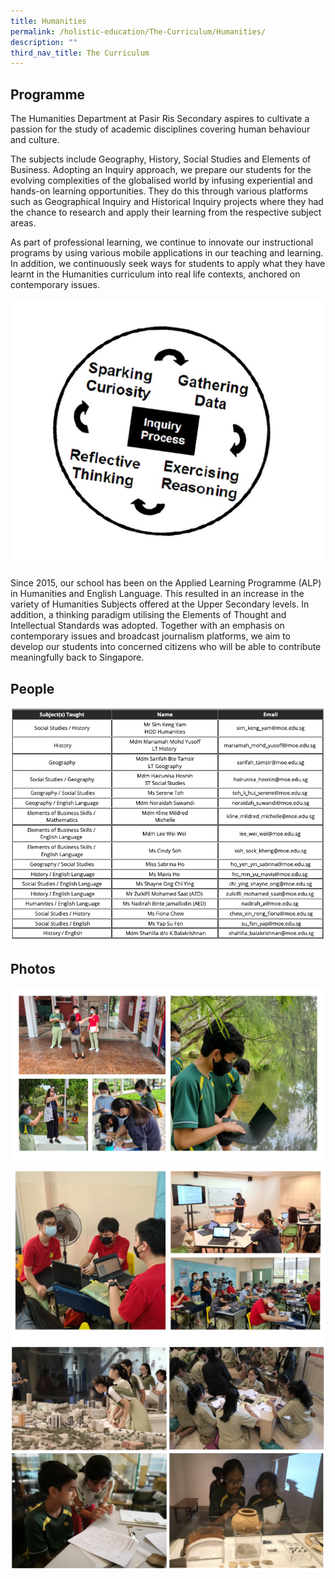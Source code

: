 ```yaml
---
title: Humanities
permalink: /holistic-education/The-Curriculum/Humanities/
description: ""
third_nav_title: The Curriculum
---
```

Programme
---------

The Humanities Department at Pasir Ris Secondary aspires to cultivate a passion for the study of academic disciplines covering human behaviour and culture.  

The subjects include Geography, History, Social Studies and Elements of Business. Adopting an Inquiry approach, we prepare our students for the evolving complexities of the globalised world by infusing experiential and hands-on learning opportunities. They do this through various platforms such as Geographical Inquiry and Historical Inquiry projects where they had the chance to research and apply their learning from the respective subject areas. 

  

As part of professional learning, we continue to innovate our instructional programs by using various mobile applications in our teaching and learning. In addition, we continuously seek ways for students to apply what they have learnt in the Humanities curriculum into real life contexts, anchored on contemporary issues. 

![](/images/Hum%20Inquiry%20approach.jpeg)

Since 2015, our school has been on the Applied Learning Programme (ALP) in Humanities and English Language. This resulted in an increase in the variety of Humanities Subjects offered at the Upper Secondary levels. In addition, a thinking paradigm utilising the Elements of Thought and Intellectual Standards was adopted. Together with an emphasis on contemporary issues and broadcast journalism platforms, we aim to develop our students into concerned citizens who will be able to contribute meaningfully back to Singapore.

People
------

![](/images/humanpeople.png)

Photos
------

![](/images/Humanities.png)
![](/images/Humanities%202.png)
![](/images/human2.png)